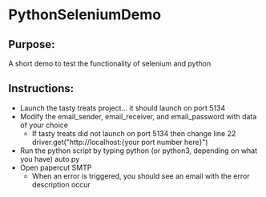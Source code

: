 # PythonSeleniumDemo


## Purpose: 
A short demo to test the functionality of selenium and python


## Instructions:
 - Launch the tasty treats project... it should launch on port 5134
 - Modify the email_sender, email_receiver, and email_password with data of your choice
    - If tasty treats did not launch on port 5134 then change line 22 driver.get("http://localhost:{your port number here}")
 - Run the python script by typing python (or python3, depending on what you have) auto.py
 - Open papercut SMTP
    - When an error is triggered, you should see an email with the error description occur